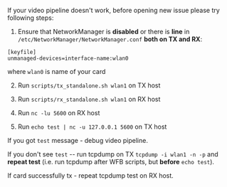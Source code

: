 If your video pipeline doesn't work, before opening new issue please
try following steps:

1. Ensure that NetworkManager is **disabled** or there is **line** in `/etc/NetworkManager/NetworkManager.conf`
**both on TX and RX**:
```
[keyfile]
unmanaged-devices=interface-name:wlan0
```
where ``wlan0`` is name of your card

2. Run ``scripts/tx_standalone.sh wlan1`` on TX host

3. Run ``scripts/rx_standalone.sh wlan1`` on RX host

4. Run ``nc -lu 5600`` on RX host

5. Run ``echo test | nc -u 127.0.0.1 5600`` on TX host

If you got ``test`` message - debug video pipeline.

If you don't see ``test`` -- run tcpdump on TX ``tcpdump -i wlan1 -n -p`` and **repeat test** (i.e. run tcpdump after WFB scripts, but **before** `echo test`).

If card successfully tx - repeat tcpdump test on RX host.
